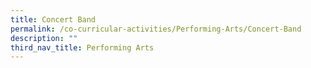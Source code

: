 ```yaml
---
title: Concert Band
permalink: /co-curricular-activities/Performing-Arts/Concert-Band
description: ""
third_nav_title: Performing Arts
---
```

